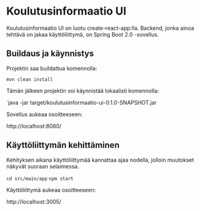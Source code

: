 # Koulutusinformaatio UI

Koulutusinformaatio UI on luotu create-react-app:lla. Backend, jonka ainoa tehtävä on jakaa käyttöliittymä, on Spring Boot 2.0 -sovellus.

## Buildaus ja käynnistys

Projektin saa buildattua komennolla:

`mvn clean install`

Tämän jälkeen projektin voi käynnistää lokaalisti komennolla:

`java -jar target/koulutusinformaatio-ui-0.1.0-SNAPSHOT.jar

Sovellus aukeaa osoitteeseen:

http://localhost:8080/

## Käyttöliittymän kehittäminen

Kehityksen aikana käyttöliittymää kannattaa ajaa nodella, jolloin muutokset näkyvät suoraan selaimessa.

`cd src/main/app`
`npm start`

Käyttöliittymä aukeaa osoitteeseen:

http://localhost:3005/

